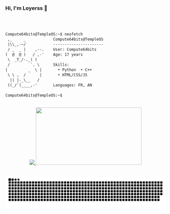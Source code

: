 ### Hi, I'm Loyerss 👋 

<br>

```console

Compute64bits@TempleOS:~$ neofetch
 ,_     _            Compute64bits@TempleOS
 |\\_,-~/            ----------------------
 / _  _ |    ,--.    User: Compute64bits
(  @  @ )   / ,-'    Age: 17 years
 \  _T_/-._( (       
 /         `. \      Skills:
|         _  \ |       • Python  • C++
 \ \ ,  /      |       • HTML/CSS/JS
  || |-_\__   /      
 ((_/`(____,-'       Languages: FR, AN

Compute64bits@TempleOS:~$
```

<br>

<div align="center">
    <a href="https://github.com/Loyerss">
    <img height="180em" src="https://github-readme-stats.loyerss.vercel.app/api?username=Loyerss&show_icons=true&theme=react&include_all_commits=true&count_private=true"/>
    <img width="332px" height="180em" src="https://github-readme-stats.loyerss.vercel.app/api/top-langs/?username=Loyerss&layout=compact&langs_count=16&theme=react"/>

<br>

</div>
</div>
  
## 	
  ![Snake animation](https://github.com/Loyerss/Loyerss/blob/output/github-contribution-grid-snake.svg)
</div>
